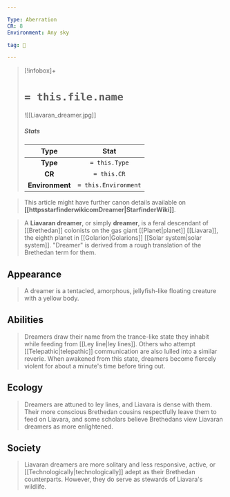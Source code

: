 ```yaml
---

Type: Aberration
CR: 8
Environment: Any sky

tag: 👹

---
```


> [!infobox]+
> #  `= this.file.name`
> ![[Liavaran_dreamer.jpg]]
> ##### Stats
> Type | Stat |
> :---:|:---:|
> **Type** | `= this.Type` |
> **CR** | `= this.CR` |
> **Environment** | `= this.Environment` |







> This article might have further canon details available on **[[httpsstarfinderwikicomDreamer|StarfinderWiki]]**.


> A **Liavaran dreamer**, or simply **dreamer**, is a feral descendant of [[Brethedan]] colonists on the gas giant [[Planet|planet]] [[Liavara]], the eighth planet in [[Golarion|Golarions]] [[Solar system|solar system]]. "Dreamer" is derived from a rough translation of the Brethedan term for them.



## Appearance

> A dreamer is a tentacled, amorphous, jellyfish-like floating creature with a yellow body.


## Abilities

> Dreamers draw their name from the trance-like state they inhabit while feeding from [[Ley line|ley lines]]. Others who attempt [[Telepathic|telepathic]] communication are also lulled into a similar reverie. When awakened from this state, dreamers become fiercely violent for about a minute's time before tiring out.


## Ecology

> Dreamers are attuned to ley lines, and Liavara is dense with them. Their more conscious Brethedan cousins respectfully leave them to feed on Liavara, and some scholars believe Brethedans view Liavaran dreamers as more enlightened.


## Society

> Liavaran dreamers are more solitary and less responsive, active, or [[Technologically|technologically]] adept as their Brethedan counterparts. However, they do serve as stewards of Liavara's wildlife.







